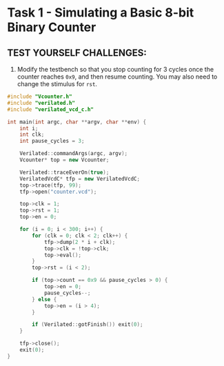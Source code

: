 # Task 1 - Simulating a Basic 8-bit Binary Counter

## TEST YOURSELF CHALLENGES:
1. Modify the testbench so that you stop counting for 3 cycles once the counter reaches `0x9`, and then resume counting. You may also need to change the stimulus for `rst`.

```cpp
#include "Vcounter.h"
#include "verilated.h"
#include "verilated_vcd_c.h"

int main(int argc, char **argv, char **env) {
    int i;
    int clk;
    int pause_cycles = 3;

    Verilated::commandArgs(argc, argv);
    Vcounter* top = new Vcounter;

    Verilated::traceEverOn(true);
    VerilatedVcdC* tfp = new VerilatedVcdC;
    top->trace(tfp, 99);
    tfp->open("counter.vcd");

    top->clk = 1;
    top->rst = 1;
    top->en = 0;

    for (i = 0; i < 300; i++) {
        for (clk = 0; clk < 2; clk++) {
            tfp->dump(2 * i + clk);
            top->clk = !top->clk;
            top->eval();
        }
        top->rst = (i < 2);

        if (top->count == 0x9 && pause_cycles > 0) {
            top->en = 0;
            pause_cycles--;
        } else {
            top->en = (i > 4); 
        }

        if (Verilated::gotFinish()) exit(0);
    }

    tfp->close();
    exit(0);
}
